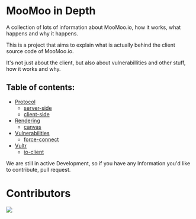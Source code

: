 # MooMoo in Depth
A collection of lots of information about MooMoo.io, how it works, what happens and why it happens.

This is a project that aims to explain what is actually behind the client source code of MooMoo.io.

It's not just about the client, but also about vulnerabillities and other stuff, how it works and why.

## Table of contents:

- [Protocol](protocol/)
  - [server-side](protocol/server/)
  - [client-side](protocol/client/)
- [Rendering](rendering/)
  - [canvas](rendering/canvas/)
- [Vulnerabilities](vulnerabilities/)
  - [force-connect](vulnerabilities/force-connect)
- [Vultr](vultr/)
  - [io-client](vultr/io_client.md)

We are still in active Development, so if you have any Information you'd like to contribute, pull request.

# Contributors

<a href="https://github.com/NuroC/moomoo-in-depth/graphs/contributors">
  <img src="https://contrib.rocks/image?repo=NuroC/moomoo-in-depth" />
</a>
